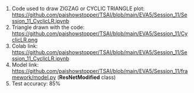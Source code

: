 1. Code used to draw ZIGZAG or CYCLIC TRIANGLE plot: https://github.com/paishowstopper/TSAI/blob/main/EVA5/Session_11/Session_11_CyclicLR.ipynb
2. Triangle drawn with the code: https://github.com/paishowstopper/TSAI/blob/main/EVA5/Session_11/CyclicLR.png
3. Colab link: https://github.com/paishowstopper/TSAI/blob/main/EVA5/Session_11/Session_11_CyclicLR.ipynb
4. Model link: https://github.com/paishowstopper/TSAI/blob/main/EVA5/Session_11/framework/model.py (**ResNetModified** class)
5. Test accuracy: 85%
